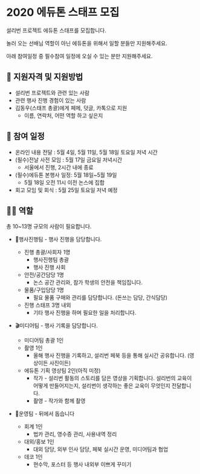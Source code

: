 # 2020 에듀톤 스태프 모집
설리번 프로젝트 에듀톤 스태프를 모집합니다.


놀러 오는 선배님 역할이 아닌 에듀톤을 위해서 일할 분들만 지원해주세요.


아래 참여일정 중 필수참여 일정에 오실 수 있는 분만 지원해주세요.

## 💪 지원자격 및 지원방법


* 설리번 프로젝트와 관련 있는 사람
* 관련 행사 진행 경험이 있는 사람
* 김동우(스태프 총괄)에게 페메, 덧글, 카톡으로 지원
	* 이름, 연락처, 어떤 역할 하고 싶은지


## 📆 참여 일정


* 온라인 내용 전달 : 5월 4일, 5월 11일, 5월 18일 토요일 저녁 시간
* (필수)전날 사전 모임 : 5월 17일 금요일 저녁시간
	* 서울에서 진행, 2시간 내에 종료
* (필수)에듀톤 본행사 일정: 5월 18일~5월 19일
	* 5월 18일 오전 11시 이전 논스에 집합
* 회고 모임 및 회식 : 5월 25일 토요일 저녁 예정


## 👩‍🎨 역할
총 10~13명 규모의 사람이 필요합니다.


* 🎤행사진행팀 - 행사 진행을 담당합니다.
	* 진행 총괄/사회자 1명
		* 행사진행팀 총괄
		* 행사 진행 사회
	* 안전/공간담당 1명
		* 논스 공간 관리와, 참가 학생의 안전을 책임집니다.
	* 물품/구입담당 1명
		* 필요 물품 구매와 관리를 담당합니다. (돈쓰는 담당, 간식담당)
	* 진행 스태프 3명 내외
		* 기타 행사 진행을 하며 필요한 일을 처리합니다.
		
		
* 🎬미디어팀 - 행사 기록을 담당합니다.


	* 미디어팀 총괄 1인
	* 촬영 1인
		* 올해 행사 진행을 기록하고, 설리번 페북 등을 통해 실시간 공유합니다. (영상이든 사진이든)
	* 에듀톤 기획 영상팀 2인(아직 미정)
		* 작가 - 설리번 활동의 스토리를 담은 영상을 기획합니다. 설리번의 교육이 어떻게 만들어지는지, 설리번이 생각하는 좋은 교육이 무엇인지 전달합니다.
		* 촬영 - 작가와 함께 촬영
		

* 🎯운영팀 - 뒤에서 돕습니다
	* 회계 1인
		* 법카 관리, 영수증 관리, 사용내역 정리
	* 대외/홍보 1인
		* 대외 담당, 외부 인사 담당, 페북 실시간 운영, 미디어팀과 협업
	* 데코 1인
		* 현수막, 포스터 등 행사 내외부 이쁘게 꾸미기
